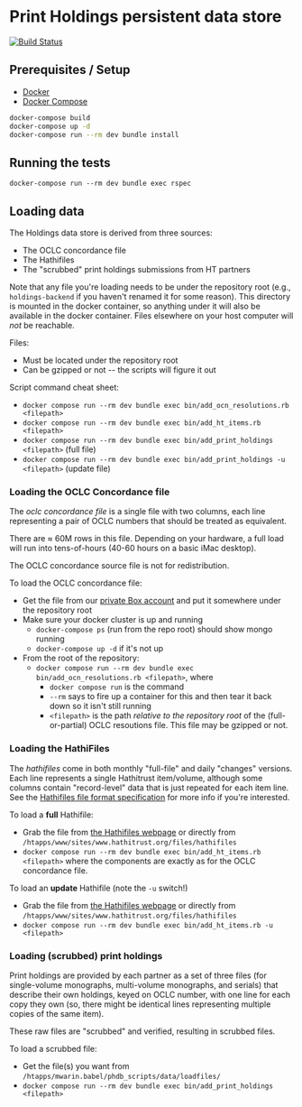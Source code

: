 # Print Holdings persistent data store

[![Build Status](https://travis-ci.org/hathitrust/holdings-backend.svg?branch=master)](https://travis-ci.org/hathitrust/holdings-backend)


## Prerequisites / Setup

* [Docker](https://docs.docker.com/install/)
* [Docker Compose](https://docs.docker.com/compose/install/)

```bash
docker-compose build
docker-compose up -d
docker-compose run --rm dev bundle install
```

## Running the tests

`docker-compose run --rm dev bundle exec rspec`

## Loading data

The Holdings data store is derived from three sources:
  * The OCLC concordance file
  * The Hathifiles
  * The "scrubbed" print holdings submissions from HT partners
  
Note that any file you're loading needs to be under the repository 
root (e.g., `holdings-backend` if you haven't renamed it for some reason).
This directory is mounted in the docker container, so anything under
it will also be available in the docker container. Files elsewhere on 
your host computer will *not* be reachable.

Files:
* Must be located under the repository root
* Can be gzipped or not -- the scripts will figure it out

Script command cheat sheet:
* `docker compose run --rm dev bundle exec bin/add_ocn_resolutions.rb <filepath>`
* `docker compose run --rm dev bundle exec bin/add_ht_items.rb <filepath>`
* `docker compose run --rm dev bundle exec bin/add_print_holdings <filepath>` (full file)
* `docker compose run --rm dev bundle exec bin/add_print_holdings -u <filepath>` (update file)

### Loading the OCLC Concordance file

The _oclc concordance file_ is a single file with two columns, each line
representing a pair of OCLC numbers that should be treated as equivalent.

There are ≈ 60M rows in this file. Depending on your hardware, a full
load will run into tens-of-hours (40-60 hours on a basic iMac desktop).

The OCLC concordance source file is not for redistribution.

To load the OCLC concordance file:
  * Get the file from our [private Box account](https://umich.app.box.com/file/643800968350)
    and put it somewhere under the repository root 
  * Make sure your docker cluster is up and running 
    * `docker-compose ps` (run from the repo root) should show mongo running 
    * `docker-compose up -d` if it's not up
  * From the root of the repository:
    * `docker compose run --rm dev bundle exec bin/add_ocn_resolutions.rb <filepath>`, where
      * `docker compose run` is the command
      * `--rm` says to fire up a container for this and then tear it back 
      down so it isn't still running
      * `<filepath>` is the path _relative to the repository root_
       of the (full-or-partial) OCLC resoutions file. This file may be gzipped or not. 


### Loading the HathiFiles

The _hathifiles_ come in both monthly "full-file" and daily "changes"
versions. Each line represents a single Hathitrust item/volume,
although some columns contain "record-level" data that is just repeated
for each item line. See the 
[Hathifiles file format specification](https://www.hathitrust.org/hathifiles_description)
for more info if you're interested.

To load a **full** Hathifile:
  * Grab the file from [the Hathifiles webpage](https://www.hathitrust.org/hathifiles)
  or directly from `/htapps/www/sites/www.hathitrust.org/files/hathifiles`
  * `docker compose run --rm dev bundle exec bin/add_ht_items.rb <filepath>`
  where the components are exactly as for the OCLC concordance file.
  
To load an **update** Hathifile (note the `-u` switch!)
  * Grab the file from [the Hathifiles webpage](https://www.hathitrust.org/hathifiles)
  or directly from `/htapps/www/sites/www.hathitrust.org/files/hathifiles`
  * `docker compose run --rm dev bundle exec bin/add_ht_items.rb -u <filepath>`

### Loading (scrubbed) print holdings

Print holdings are provided by each partner as a set of three files 
(for single-volume monographs, multi-volume monographs, and serials)
that describe their own holdings, keyed on OCLC number, with one line for
each copy they own (so, there might be identical lines representing multiple
copies of the same item). 

These raw files are "scrubbed" and verified, resulting in scrubbed files.

To load a scrubbed file:
  * Get the file(s) you want from `/htapps/mwarin.babel/phdb_scripts/data/loadfiles/`
  * `docker compose run --rm dev bundle exec bin/add_print_holdings <filepath>`
